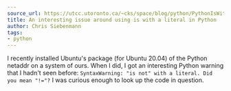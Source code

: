 ```yaml
---
source_url: https://utcc.utoronto.ca/~cks/space/blog/python/PythonIsWithLiteral
title: An interesting issue around using is with a literal in Python
author: Chris Siebenmann
tags:
- python
---
```


I recently installed Ubuntu's package (for Ubuntu 20.04) of the Python netaddr on a system of ours. When I did, I got an interesting Python warning that I hadn't seen before: `SyntaxWarning: "is not" with a literal. Did you mean "!="?` I was curious enough to look up the code in question.
